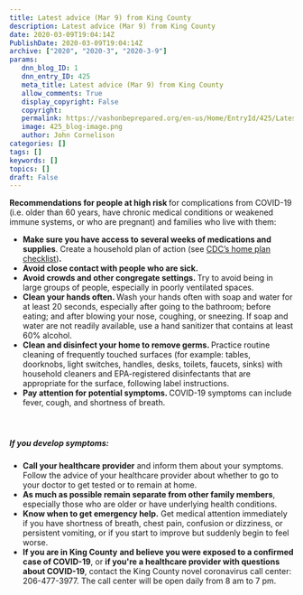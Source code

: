 ```yaml
---
title: Latest advice (Mar 9) from King County
description: Latest advice (Mar 9) from King County
date: 2020-03-09T19:04:14Z
PublishDate: 2020-03-09T19:04:14Z
archive: ["2020", "2020-3", "2020-3-9"]
params:
   dnn_blog_ID: 1
   dnn_entry_ID: 425
   meta_title: Latest advice (Mar 9) from King County
   allow_comments: True
   display_copyright: False
   copyright: 
   permalink: https://vashonbeprepared.org/en-us/Home/EntryId/425/Latest-advice-Mar-9-from-King-County
   image: 425_blog-image.png
   author: John Cornelison
categories: []
tags: []
keywords: []
topics: []
draft: False
---
```


<p><b>Recommendations for people at high risk </b>for complications from COVID-19 (i.e. older than 60 years, have chronic medical conditions or weakened immune systems, or who are pregnant) and families who live with them: <ul><li><strong>Make sure you have access to</strong> <strong>several weeks of medications and supplies</strong>. Create a household plan of action (see <a href="https://gcc01.safelinks.protection.outlook.com/?url=https%3A%2F%2Fwww.cdc.gov%2Fcoronavirus%2F2019-ncov%2Fcommunity%2Fhome%2Fget-your-household-ready-for-COVID-19.html&amp;data=02%7C01%7CJIC.ECC%40kingcounty.gov%7Cbc698b2a47674a682a5a08d7c45842ad%7Cbae5059a76f049d7999672dfe95d69c7%7C0%7C0%7C637193755676471458&amp;sdata=3BmYNHRWOSxdhaIGcV%2F3IcGv8puoHSStrEp5NuFzpqY%3D&amp;reserved=0">CDC’s home plan checklist</a>)<strong>. </strong><li><strong>Avoid close contact with people who are sick.</strong><li><strong>Avoid crowds and other congregate settings. </strong>Try to avoid being in large groups of people, especially in poorly ventilated spaces.<li><strong>Clean your hands often. </strong>Wash your hands often with soap and water for at least 20 seconds, especially after going to the bathroom; before eating; and after blowing your nose, coughing, or sneezing. If soap and water are not readily available, use a hand sanitizer that contains at least 60% alcohol.<li><strong>Clean and disinfect your home to remove germs. </strong>Practice routine cleaning of frequently touched surfaces (for example: tables, doorknobs, light switches, handles, desks, toilets, faucets, sinks) with household cleaners and EPA-registered disinfectants that are appropriate for the surface, following label instructions.<li><strong>Pay attention for potential symptoms. </strong>COVID-19 symptoms can include fever, cough, and shortness of breath.</li></ul><p><br></p><h5><strong></strong></h5><h5><strong>If you develop symptoms:</strong></h5><ul><li><b>Call your healthcare provider</b> and inform them about your symptoms. Follow the advice of your healthcare provider about whether to go to your doctor to get tested or to remain at home.<li><b>As much as possible remain separate from other family members</b>, especially those who are older or have underlying health conditions.<li><b>Know when to get emergency help.</b> Get medical attention immediately if you have shortness of breath, chest pain, confusion or dizziness, or persistent vomiting, or if you start to improve but suddenly begin to feel worse.<li><b>If you are in King County</b> <b>and believe you were exposed to a </b><b>confirmed </b><b>case of COVID-19</b>, or <b>if you're a healthcare provider with questions about COVID-19</b>, contact the King County novel coronavirus call center: 206-477-3977. The call center will be open daily from 8 am to 7 pm.</li></ul>
